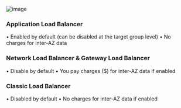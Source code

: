 ![image](https://github.com/nhvu95/aws-handbook/assets/26276890/7d82195f-1317-4d83-99c8-80f73f9dc77f)

### Application Load Balancer
• Enabled by default (can be disabled at the target group level)
• No charges for inter-AZ data

### Network Load Balancer & Gateway Load Balancer
• Disable by default
• You pay charges ($) for inter-AZ data if enabled

### Classic Load Balancer
• Disabled by default
• No charges for inter-AZ data if enabled
